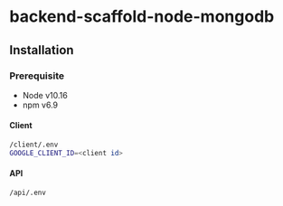 # backend-scaffold-node-mongodb

## Installation

### Prerequisite

- Node v10.16
- npm v6.9

#### Client

```bash
/client/.env
GOOGLE_CLIENT_ID=<client id>
```

#### API

```bash
/api/.env
```
